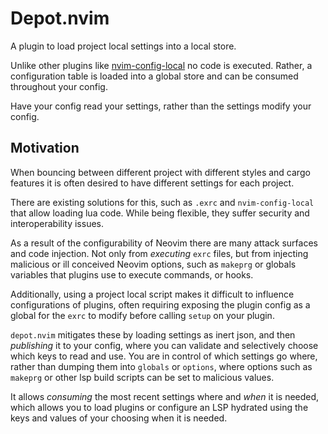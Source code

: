 # Depot.nvim

A plugin to load project local settings into a local store.

Unlike other plugins like [nvim-config-local](https://github.com/klen/nvim-config-local) no code is executed. Rather, a
configuration table is loaded into a global store and can be consumed throughout your config.

Have your config read your settings, rather than the settings modify your config.

## Motivation

When bouncing between different project with different styles and cargo features it is often desired to have different
settings for each project.

There are existing solutions for this, such as `.exrc` and `nvim-config-local` that allow loading lua code. While being
flexible, they suffer security and interoperability issues.

As a result of the configurability of Neovim there are many attack surfaces and code injection. Not only from
_executing_ `exrc` files, but from injecting malicious or ill conceived Neovim options, such as `makeprg` or globals
variables that plugins use to execute commands, or hooks.

Additionally, using a project local script makes it difficult to influence configurations of plugins, often
requiring exposing the plugin config as a global for the `exrc` to modify before calling `setup` on your plugin.

`depot.nvim` mitigates these by loading settings as inert json, and then _publishing_ it to your config,
where you can validate and selectively choose which keys to read and use. You are in control of which settings go where,
rather than dumping them into `globals` or `options`, where options such as `makeprg` or other lsp build scripts can be
set to malicious values.

It allows _consuming_ the most recent settings where and _when_ it is needed, which allows you to load plugins or
configure an LSP hydrated using the keys and values of your choosing when it is needed.
